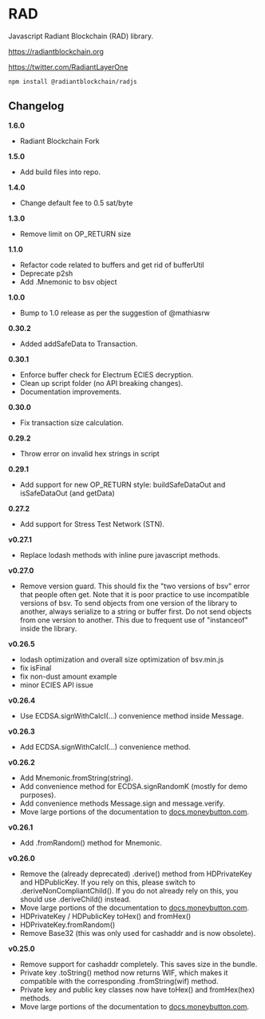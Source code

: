 RAD
===

Javascript Radiant Blockchain (RAD) library.

https://radiantblockchain.org

https://twitter.com/RadiantLayerOne

```
npm install @radiantblockchain/radjs
```

Changelog
---------

**1.6.0**
* Radiant Blockchain Fork

**1.5.0**
* Add build files into repo.

**1.4.0**
* Change default fee to 0.5 sat/byte

**1.3.0**
* Remove limit on OP_RETURN size

**1.1.0**
* Refactor code related to buffers and get rid of bufferUtil
* Deprecate p2sh
* Add .Mnemonic to bsv object

**1.0.0**
* Bump to 1.0 release as per the suggestion of @mathiasrw

**0.30.2**
* Added addSafeData to Transaction.

**0.30.1**
* Enforce buffer check for Electrum ECIES decryption.
* Clean up script folder (no API breaking changes).
* Documentation improvements.

**0.30.0**
* Fix transaction size calculation.

**0.29.2**
* Throw error on invalid hex strings in script

**0.29.1**
* Add support for new OP_RETURN style: buildSafeDataOut and isSafeDataOut (and getData)

**0.27.2**
* Add support for Stress Test Network (STN).

**v0.27.1**
* Replace lodash methods with inline pure javascript methods.

**v0.27.0**
* Remove version guard. This should fix the "two versions of bsv" error that
  people often get. Note that it is poor practice to use incompatible versions
  of bsv. To send objects from one version of the library to another, always
  serialize to a string or buffer first. Do not send objects from one version to
  another. This due to frequent use of "instanceof" inside the library.

**v0.26.5**
* lodash optimization and overall size optimization of bsv.min.js
* fix isFinal
* fix non-dust amount example
* minor ECIES API issue

**v0.26.4**
* Use ECDSA.signWithCalcI(...) convenience method inside Message.

**v0.26.3**
* Add ECDSA.signWithCalcI(...) convenience method.

**v0.26.2**
* Add Mnemonic.fromString(string).
* Add convenience method for ECDSA.signRandomK (mostly for demo purposes).
* Add convenience methods Message.sign and message.verify.
* Move large portions of the documentation to [docs.moneybutton.com](https://docs.moneybutton.com).

**v0.26.1**
* Add .fromRandom() method for Mnemonic.

**v0.26.0**
* Remove the (already deprecated) .derive() method from HDPrivateKey and HDPublicKey. If you rely on this, please switch to .deriveNonCompliantChild(). If you do not already rely on this, you should use .deriveChild() instead.
* Move large portions of the documentation to [docs.moneybutton.com](https://docs.moneybutton.com).
* HDPrivateKey / HDPublicKey toHex() and fromHex()
* HDPrivateKey.fromRandom()
* Remove Base32 (this was only used for cashaddr and is now obsolete).

**v0.25.0**
* Remove support for cashaddr completely. This saves size in the bundle.
* Private key .toString() method now returns WIF, which makes it compatible with the corresponding .fromString(wif) method.
* Private key and public key classes now have toHex() and fromHex(hex) methods.
* Move large portions of the documentation to [docs.moneybutton.com](https://docs.moneybutton.com).

